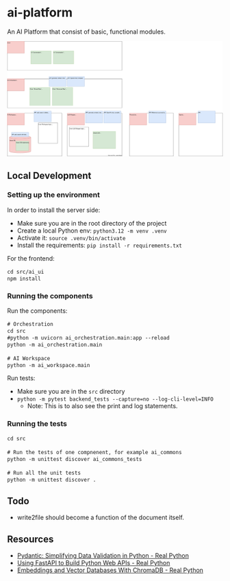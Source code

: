 # ai-platform

An AI Platform that consist of basic, functional modules.

![Overview](ai_platform_overview.svg)


## Local Development

### Setting up the environment 

In order to install the server side:
* Make sure you are in the root directory of the project
* Create a local Python env: `python3.12 -m venv .venv`
* Activate it: `source .venv/bin/activate`
* Install the requirements: `pip install -r requirements.txt`

For the frontend:
```
cd src/ai_ui
npm install
```

### Running the components

Run the components:

```
# Orchestration
cd src
#python -m uvicorn ai_orchestration.main:app --reload
python -m ai_orchestration.main  

# AI Workspace
python -m ai_workspace.main
```

Run tests:
* Make sure you are in the `src` directory
* `python -m pytest backend_tests --capture=no --log-cli-level=INFO`
  * Note: This is to also see the print and log statements.

### Running the tests

```
cd src

# Run the tests of one compnenent, for example ai_commons
python -m unittest discover ai_commons_tests

# Run all the unit tests
python -m unittest discover . 
```

## Todo

* write2file should become a function of the document itself.

## Resources

* [Pydantic: Simplifying Data Validation in Python - Real Python](https://realpython.com/python-pydantic/)
* [Using FastAPI to Build Python Web APIs - Real Python](https://realpython.com/fastapi-python-web-apis/)
* [Embeddings and Vector Databases With ChromaDB - Real Python](https://realpython.com/chromadb-vector-database/)